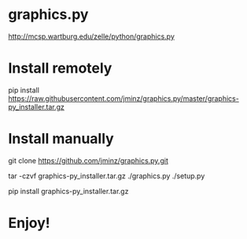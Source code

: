 # graphics.py
http://mcsp.wartburg.edu/zelle/python/graphics.py

# Install remotely
pip install https://raw.githubusercontent.com/jminz/graphics.py/master/graphics-py_installer.tar.gz

# Install manually
git clone https://github.com/jminz/graphics.py.git

tar -czvf graphics-py_installer.tar.gz ./graphics.py ./setup.py

pip install graphics-py_installer.tar.gz

# Enjoy!
